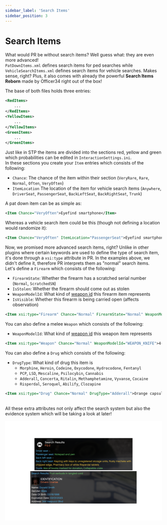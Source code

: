```yaml
---
sidebar_label: 'Search Items'
sidebar_position: 3
---
```


# Search Items

What would PR be without search items? Well guess what: they are even more advanced!\
`PatDownItems.xml` defines search items for ped searches while `VehicleSearchItems.xml` defines
search items for vehicle searches. Makes sense, right? Plus, it also comes with already the powerful
**Search Items Reborn** made by Officer34 right out of the box!

The base of both files holds three entries:
```xml
<RedItems>
    ...
</RedItems>
<YellowItems>
    ...
</YellowItems>
<GreenItems>
    ...
</GreenItems>
```

Just like in STP the items are divided into the sections red, yellow and green which probabilities
can be edited in `InteractionSettings.ini`.\
In these sections you create your `Item` entries which consists of the following:
- `Chance`: The chance of the item within their section (`VeryRare`, `Rare`, `Normal`, `Often`, `VeryOften`)
- `ItemLocation` The location of the item for vehicle search items (`Anywhere`, `DriverSeat`, `PassengerSeat`, `BackLeftSeat`, `BackRightSeat`, `Trunk`)

A pat down item can be as simple as:
```xml
<Item Chance="VeryOften">Eyefind smartphone</Item>
```
Whereas a vehicle search item could be this (though not defining a location would randomize it):
```xml
<Item Chance="VeryOften" ItemLocation="PassengerSeat">Eyefind smartphone</Item>
```

Now, we promised more advanced search items, right? Unlike in other plugins where certain keywords
are used to define the type of search item, it's done through a `xsi:type` attribute in PR. In the examples
above, we didn't define it, therefore PR interprets them as "normal" search items.\
Let's define a `Firearm` which consists of the following:
- `FirearmState`: Whether the firearm has a scratched serial number (`Normal`, `ScratchedSN`)
- `IsStolen`: Whether the firearm should come out as stolen
- `WeaponModelId`: What kind of [weapon id](https://docs.fivem.net/docs/game-references/weapon-models/) this firearm item represents
- `IsVisible`: Whether this firearm is being carried open (affects observation)
```xml
<Item xsi:type="Firearm" Chance="Normal" FirearmState="Normal" WeaponModelId="WEAPON_PISTOL">Concealed Semi-Auto Pistol</Item>
```
You can also define a melee `Weapon` which consists of the following:
- `WeaponModelId`: What kind of [weapon id](https://docs.fivem.net/docs/game-references/weapon-models/) this weapon item represents
```xml
<Item xsi:type="Weapon" Chance="Normal" WeaponModelId="WEAPON_KNIFE">4-inch folding pocket knife</Item>
```
You can also define a `Drug` which consists of the following:
- `DrugType`: What kind of drug this item is
  - `Morphine`, `Heroin`, `Codeine`, `Oxycodone`, `Hydrocodone`, `Fentanyl`
  - `PCP`, `LSD`, `Mescaline`, `Psilocybin`, `Cannabis`
  - `Adderall`, `Concerta`, `Ritalin`, `Methamphetamine`, `Vyvanse`, `Cocaine`
  - `Risperdal`, `Seroquel`, `Abilify`, `Clozapine`
```xml
<Item xsi:type="Drug" Chance="Normal" DrugType="Adderall">Orange capsule with white powder</Item>
```

\
All these extra attributes not only affect the search system but also the evidence system
which will be taking a look at later!

![Search Items Results](./img/search_items/search_items_results.png)